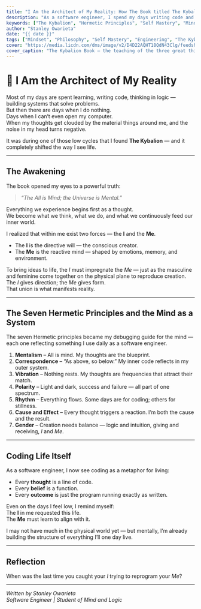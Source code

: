 ```yaml
---
title: "I Am the Architect of My Reality: How The Book titled The Kybalion Reprogrammed My Mind as a Software Engineer"
description: "As a software engineer, I spend my days writing code and debugging systems. But The Book titled the Kybalion helped me realize that the greatest system I’ll ever debug is my own mind. Here’s how the seven Hermetic principles reshaped the way I think, live, and create."
keywords: ["The Kybalion", "Hermetic Principles", "Self Mastery", "Mind Programming", "Software Engineer Mindset", "Conscious Living", "Mentalism", "Personal Growth", "Philosophy", "Self Development"]
author: "Stanley Owarieta"
date: "{{ date }}"
tags: ["Mindset", "Philosophy", "Self Mastery", "Engineering", "The Kybalion", "Personal Growth"]
cover: "https://media.licdn.com/dms/image/v2/D4D22AQHT18QdN43Clg/feedshare-shrink_2048_1536/B4DZnaINrCH0Aw-/0/1760301250681?e=1762992000&v=beta&t=GDQVGciNnfcOWX1TSI5NhLgOg-C1Sup9Zj7HaxMOb-Y"
cover_caption: "The Kybalion Book — the teaching of the three great thinkers "
---
```


# 🧠 I Am the Architect of My Reality

Most of my days are spent learning, writing code, thinking in logic — building systems that solve problems.  
But then there are days when I do nothing.  
Days when I can’t even open my computer.  
When my thoughts get clouded by the material things around me, and the noise in my head turns negative.  

It was during one of those low cycles that I found **The Kybalion** — and it completely shifted the way I see life.

---

## The Awakening

The book opened my eyes to a powerful truth:  
> *“The All is Mind; the Universe is Mental.”*  

Everything we experience begins first as a thought.  
We become what we think, what we do, and what we continuously feed our inner world.

I realized that within me exist two forces — the **I** and the **Me**.

- The **I** is the directive will — the conscious creator.  
- The **Me** is the reactive mind — shaped by emotions, memory, and environment.  

To bring ideas to life, the *I* must impregnate the *Me* — just as the masculine and feminine come together on the physical plane to reproduce creation.  
The *I* gives direction; the *Me* gives form.  
That union is what manifests reality.

---

## The Seven Hermetic Principles and the Mind as a System

The seven Hermetic principles became my debugging guide for the mind — each one reflecting something I use daily as a software engineer.

1. **Mentalism** – All is mind. My thoughts are the blueprint.  
2. **Correspondence** – “As above, so below.” My inner code reflects in my outer system.  
3. **Vibration** – Nothing rests. My thoughts are frequencies that attract their match.  
4. **Polarity** – Light and dark, success and failure — all part of one spectrum.  
5. **Rhythm** – Everything flows. Some days are for coding; others for stillness.  
6. **Cause and Effect** – Every thought triggers a reaction. I’m both the cause and the result.  
7. **Gender** – Creation needs balance — logic and intuition, giving and receiving, *I* and *Me*.  

---

## Coding Life Itself

As a software engineer, I now see coding as a metaphor for living:

- Every **thought** is a line of code.  
- Every **belief** is a function.  
- Every **outcome** is just the program running exactly as written.  

Even on the days I feel low, I remind myself:  
The **I** in me requested this life.  
The **Me** must learn to align with it.  

I may not have much in the physical world yet — but mentally, I’m already building the structure of everything I’ll one day live.

---

## Reflection

When was the last time you caught your *I* trying to reprogram your *Me*?

---

*Written by Stanley Owarieta*  
*Software Engineer | Student of Mind and Logic*
